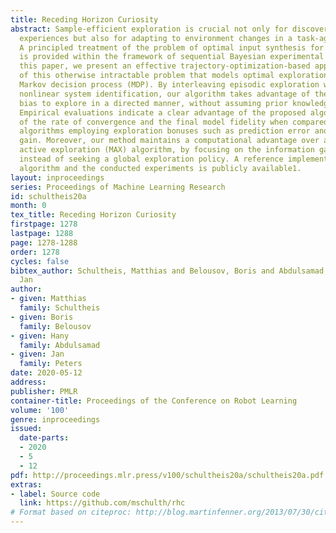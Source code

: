 ```yaml
---
title: Receding Horizon Curiosity
abstract: Sample-efficient exploration is crucial not only for discovering rewarding
  experiences but also for adapting to environment changes in a task-agnostic fashion.
  A principled treatment of the problem of optimal input synthesis for system identification
  is provided within the framework of sequential Bayesian experimental design. In
  this paper, we present an effective trajectory-optimization-based approximate solution
  of this otherwise intractable problem that models optimal exploration in an unknown
  Markov decision process (MDP). By interleaving episodic exploration with Bayesian
  nonlinear system identification, our algorithm takes advantage of the inductive
  bias to explore in a directed manner, without assuming prior knowledge of the MDP.
  Empirical evaluations indicate a clear advantage of the proposed algorithm in terms
  of the rate of convergence and the final model fidelity when compared to intrinsic-motivation-based
  algorithms employing exploration bonuses such as prediction error and information
  gain. Moreover, our method maintains a computational advantage over a recent model-based
  active exploration (MAX) algorithm, by focusing on the information gain along trajectories
  instead of seeking a global exploration policy. A reference implementation of our
  algorithm and the conducted experiments is publicly available1.
layout: inproceedings
series: Proceedings of Machine Learning Research
id: schultheis20a
month: 0
tex_title: Receding Horizon Curiosity
firstpage: 1278
lastpage: 1288
page: 1278-1288
order: 1278
cycles: false
bibtex_author: Schultheis, Matthias and Belousov, Boris and Abdulsamad, Hany and Peters,
  Jan
author:
- given: Matthias
  family: Schultheis
- given: Boris
  family: Belousov
- given: Hany
  family: Abdulsamad
- given: Jan
  family: Peters
date: 2020-05-12
address: 
publisher: PMLR
container-title: Proceedings of the Conference on Robot Learning
volume: '100'
genre: inproceedings
issued:
  date-parts:
  - 2020
  - 5
  - 12
pdf: http://proceedings.mlr.press/v100/schultheis20a/schultheis20a.pdf
extras:
- label: Source code
  link: https://github.com/mschulth/rhc
# Format based on citeproc: http://blog.martinfenner.org/2013/07/30/citeproc-yaml-for-bibliographies/
---
```

